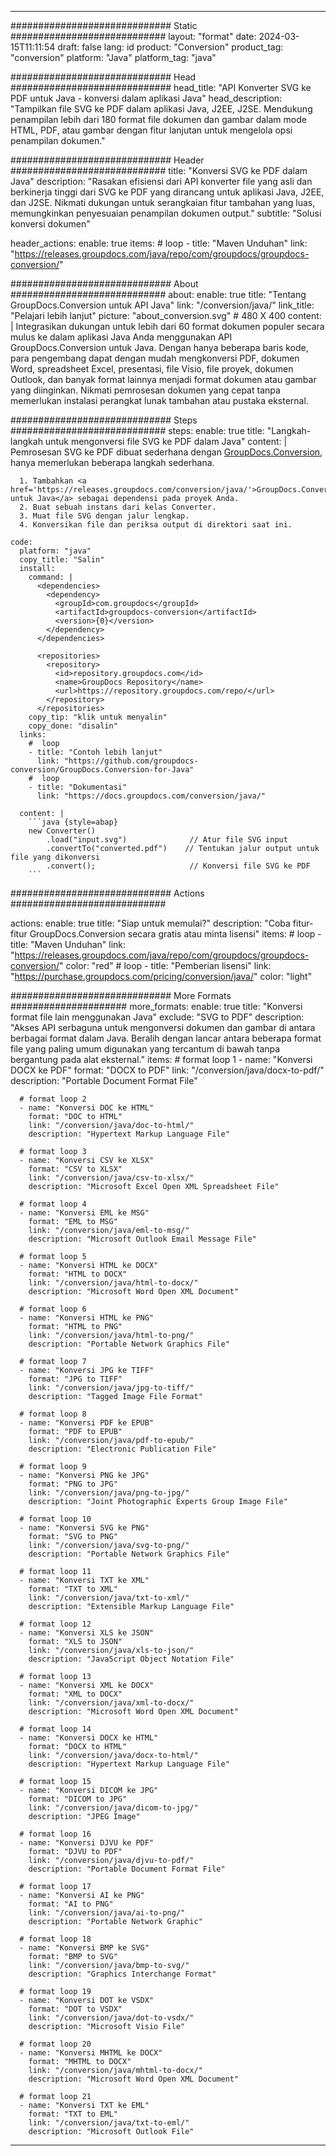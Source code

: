  
---
############################# Static ############################
layout: "format"
date: 2024-03-15T11:11:54
draft: false
lang: id
product: "Conversion"
product_tag: "conversion"
platform: "Java"
platform_tag: "java"

############################# Head #############################
head_title: "API Konverter SVG ke PDF untuk Java - konversi dalam aplikasi Java"
head_description: "Tampilkan file SVG ke PDF dalam aplikasi Java, J2EE, J2SE. Mendukung penampilan lebih dari 180 format file dokumen dan gambar dalam mode HTML, PDF, atau gambar dengan fitur lanjutan untuk mengelola opsi penampilan dokumen."

############################# Header ############################
title: "Konversi SVG ke PDF dalam Java" 
description: "Rasakan efisiensi dari API konverter file yang asli dan berkinerja tinggi dari SVG ke PDF yang dirancang untuk aplikasi Java, J2EE, dan J2SE. Nikmati dukungan untuk serangkaian fitur tambahan yang luas, memungkinkan penyesuaian penampilan dokumen output." 
subtitle: "Solusi konversi dokumen" 

header_actions:
  enable: true
  items:
    #  loop
    - title: "Maven Unduhan"
      link: "https://releases.groupdocs.com/java/repo/com/groupdocs/groupdocs-conversion/"


############################# About ############################
about:
    enable: true
    title: "Tentang GroupDocs.Conversion untuk API Java"
    link: "/conversion/java/"
    link_title: "Pelajari lebih lanjut"
    picture: "about_conversion.svg" # 480 X 400
    content: |
      Integrasikan dukungan untuk lebih dari 60 format dokumen populer secara mulus ke dalam aplikasi Java Anda menggunakan API GroupDocs.Conversion untuk Java. Dengan hanya beberapa baris kode, para pengembang dapat dengan mudah mengkonversi PDF, dokumen Word, spreadsheet Excel, presentasi, file Visio, file proyek, dokumen Outlook, dan banyak format lainnya menjadi format dokumen atau gambar yang diinginkan. Nikmati pemrosesan dokumen yang cepat tanpa memerlukan instalasi perangkat lunak tambahan atau pustaka eksternal.


############################# Steps ############################
steps:
    enable: true
    title: "Langkah-langkah untuk mengonversi file SVG ke PDF dalam Java" 
    content: |
      Pemrosesan SVG ke PDF dibuat sederhana dengan <a href='https://products.groupdocs.com/conversion/java/'>GroupDocs.Conversion</a>, hanya memerlukan beberapa langkah sederhana.
      
      1. Tambahkan <a href='https://releases.groupdocs.com/conversion/java/'>GroupDocs.Conversion untuk Java</a> sebagai dependensi pada proyek Anda. 
      2. Buat sebuah instans dari kelas Converter.  
      3. Muat file SVG dengan jalur lengkap. 
      4. Konversikan file dan periksa output di direktori saat ini. 
   
    code:
      platform: "java"
      copy_title: "Salin"
      install:
        command: |
          <dependencies>
            <dependency>
              <groupId>com.groupdocs</groupId>
              <artifactId>groupdocs-conversion</artifactId>
              <version>{0}</version>
            </dependency>
          </dependencies>

          <repositories>
            <repository>
              <id>repository.groupdocs.com</id>
              <name>GroupDocs Repository</name>
              <url>https://repository.groupdocs.com/repo/</url>
            </repository>
          </repositories>
        copy_tip: "klik untuk menyalin"
        copy_done: "disalin"
      links:
        #  loop
        - title: "Contoh lebih lanjut"
          link: "https://github.com/groupdocs-conversion/GroupDocs.Conversion-for-Java"
        #  loop
        - title: "Dokumentasi"
          link: "https://docs.groupdocs.com/conversion/java/"
          
      content: |
        ```java {style=abap}
        new Converter()
            .load("input.svg")              // Atur file SVG input
            .convertTo("converted.pdf")    // Tentukan jalur output untuk file yang dikonversi
            .convert();                     // Konversi file SVG ke PDF        
        ```            

############################# Actions ############################

actions:
  enable: true
  title: "Siap untuk memulai?"
  description: "Coba fitur-fitur GroupDocs.Conversion secara gratis atau minta lisensi"
  items:
    #  loop
    - title: "Maven Unduhan"
      link: "https://releases.groupdocs.com/java/repo/com/groupdocs/groupdocs-conversion/"
      color: "red"
        #  loop
    - title: "Pemberian lisensi"
      link: "https://purchase.groupdocs.com/pricing/conversion/java/"
      color: "light"


############################# More Formats #####################
more_formats:
    enable: true
    title: "Konversi format file lain menggunakan Java"
    exclude: "SVG to PDF"
    description: "Akses API serbaguna untuk mengonversi dokumen dan gambar di antara berbagai format dalam Java. Beralih dengan lancar antara beberapa format file yang paling umum digunakan yang tercantum di bawah tanpa bergantung pada alat eksternal."
    items: 
      # format loop 1
      - name: "Konversi DOCX ke PDF"
        format: "DOCX to PDF"
        link: "/conversion/java/docx-to-pdf/"
        description: "Portable Document Format File"

      # format loop 2
      - name: "Konversi DOC ke HTML"
        format: "DOC to HTML"
        link: "/conversion/java/doc-to-html/"
        description: "Hypertext Markup Language File"

      # format loop 3
      - name: "Konversi CSV ke XLSX"
        format: "CSV to XLSX"
        link: "/conversion/java/csv-to-xlsx/"
        description: "Microsoft Excel Open XML Spreadsheet File"

      # format loop 4
      - name: "Konversi EML ke MSG"
        format: "EML to MSG"
        link: "/conversion/java/eml-to-msg/"
        description: "Microsoft Outlook Email Message File"

      # format loop 5
      - name: "Konversi HTML ke DOCX"
        format: "HTML to DOCX"
        link: "/conversion/java/html-to-docx/"
        description: "Microsoft Word Open XML Document"

      # format loop 6
      - name: "Konversi HTML ke PNG"
        format: "HTML to PNG"
        link: "/conversion/java/html-to-png/"
        description: "Portable Network Graphics File"

      # format loop 7
      - name: "Konversi JPG ke TIFF"
        format: "JPG to TIFF"
        link: "/conversion/java/jpg-to-tiff/"
        description: "Tagged Image File Format"

      # format loop 8
      - name: "Konversi PDF ke EPUB"
        format: "PDF to EPUB"
        link: "/conversion/java/pdf-to-epub/"
        description: "Electronic Publication File"

      # format loop 9
      - name: "Konversi PNG ke JPG"
        format: "PNG to JPG"
        link: "/conversion/java/png-to-jpg/"
        description: "Joint Photographic Experts Group Image File"

      # format loop 10
      - name: "Konversi SVG ke PNG"
        format: "SVG to PNG"
        link: "/conversion/java/svg-to-png/"
        description: "Portable Network Graphics File"

      # format loop 11
      - name: "Konversi TXT ke XML"
        format: "TXT to XML"
        link: "/conversion/java/txt-to-xml/"
        description: "Extensible Markup Language File"

      # format loop 12
      - name: "Konversi XLS ke JSON"
        format: "XLS to JSON"
        link: "/conversion/java/xls-to-json/"
        description: "JavaScript Object Notation File"

      # format loop 13
      - name: "Konversi XML ke DOCX"
        format: "XML to DOCX"
        link: "/conversion/java/xml-to-docx/"
        description: "Microsoft Word Open XML Document"

      # format loop 14
      - name: "Konversi DOCX ke HTML"
        format: "DOCX to HTML"
        link: "/conversion/java/docx-to-html/"
        description: "Hypertext Markup Language File" 

      # format loop 15
      - name: "Konversi DICOM ke JPG" 
        format: "DICOM to JPG"
        link: "/conversion/java/dicom-to-jpg/"
        description: "JPEG Image" 

      # format loop 16
      - name: "Konversi DJVU ke PDF"
        format: "DJVU to PDF"
        link: "/conversion/java/djvu-to-pdf/"
        description: "Portable Document Format File" 

      # format loop 17
      - name: "Konversi AI ke PNG"
        format: "AI to PNG"
        link: "/conversion/java/ai-to-png/"
        description: "Portable Network Graphic" 
      
      # format loop 18
      - name: "Konversi BMP ke SVG"
        format: "BMP to SVG"
        link: "/conversion/java/bmp-to-svg/"
        description: "Graphics Interchange Format"

      # format loop 19
      - name: "Konversi DOT ke VSDX"
        format: "DOT to VSDX"
        link: "/conversion/java/dot-to-vsdx/"
        description: "Microsoft Visio File"

      # format loop 20
      - name: "Konversi MHTML ke DOCX"
        format: "MHTML to DOCX"
        link: "/conversion/java/mhtml-to-docx/"
        description: "Microsoft Word Open XML Document"

      # format loop 21
      - name: "Konversi TXT ke EML"
        format: "TXT to EML"
        link: "/conversion/java/txt-to-eml/"
        description: "Microsoft Outlook File"

---
